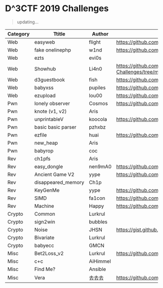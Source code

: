 # D^3CTF 2019 Challenges

> updating...

| Category |       Ttitle       |  Author  | URL |
|----------|--------------------|----------|-----|
| Web      | easyweb            | flight   | https://github.com/ox1234/d3ctf_easyweb |
| Web      | fake onelinephp    | w1nd     | https://github.com/w1ndseek2/My-CTF-Challenges |
| Web      | ezts               | evi0s    |  |
| Web      | Showhub            | Li4n0    | https://github.com/Li4n0/My-CTF-Challenges/tree/master/D%5E3CTF2019_Showhub |
| Web      | d3guestbook        | fish     | https://github.com/f1shh/My-CTF-Challenge/tree/master/D3CTF2019 |
| Web      | babyxss            | pupiles  | https://github.com/frankli0324/d3ctf2019-babyxss |
| Web      | ezupload           | lou00    | https://github.com/Lou00/d3ctf_2019_ezupload  |
| Pwn      | lonely observer    | Cosmos   | https://github.com/SHCosmos/D3CTF-lonely_observer
| Pwn      | knote (v1, v2)     | Aris     |  |
| Pwn      | unprintableV       | koocola  | https://github.com/koocola/d3ctf-unprintableV |
| Pwn      | basic basic parser | pzhxbz   |  |
| Pwn      | ezfile             | huai     | https://github.com/hu4i/D3CTF_2019_ezfile |
| Pwn      | new_heap           | Aris     |  |
| Pwn      | babyrop            | coc      |  |
| Rev      | ch1pfs             | Aris     |  |
| Rev      | easy_dongle        | nen9mA0  | https://github.com/nen9mA0/d3ctf2019_easy_dongle |
| Rev      | Ancient Game V2    | yype     | https://github.com/0h2o/D3CTF_Rev/tree/master/AncientGameV2 |
| Rev      | disappeared_memory | Ch1p     |  |
| Rev      | KeyGenMe           | yype     | https://github.com/0h2o/D3CTF_Rev/tree/master/pushBox |
| Rev      | SIMD               | fa1con   | https://github.com/fa1conn/D3CTF-2019-Rev-SIMD-Source-Code |
| Rev      | Machine            | Happy    | https://github.com/pcy190/D3CTF-2019-Machine |
| Crypto   | Common             | Lurkrul  |  |
| Crypto   | sign2win           | bubbles  |  |
| Crypto   | Noise              | JHSN     | https://gist.github.com/Chrstm/f225a5e67f12d20caba117224d1b4241 |
| Crypto   | Bivariate          | Lurkrul  |  |
| Crypto   | babyecc            | GMCN     |  |
| Misc     | Bet2Loss_v2        | Lurkrul  | https://github.com/crumbledwall/bet2loss_v2 |
| Misc     | c+c                | AiHimmel |  |
| Misc     | Find Me?           | Ansible  |  |
| Misc     | Vera               | 去去去    | https://github.com/dimo233/d3ctf-Vera |
